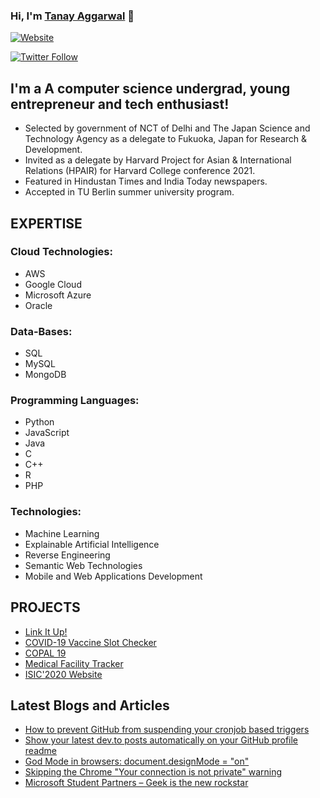### Hi, I'm [Tanay Aggarwal][website] 👋

[![Website](https://img.shields.io/website?down_color=red&down_message=OFFINE&label=WWW.TANAYAGGARWAL.COM&style=for-the-badge&up_color=green&up_message=LIVE&url=https%3A%2F%2Fwww.tanayaggarwal.com%2F)](https://tanayaggarwal.com)

[![Twitter Follow](https://img.shields.io/twitter/follow/ImTanayAggarwal?style=social)](https://twitter.com/ImTanayAggarwal)

## I'm a A computer science undergrad, young entrepreneur and tech enthusiast!

- Selected by government of NCT of Delhi and The Japan Science and Technology Agency as a delegate to Fukuoka, Japan for Research & Development.
- Invited as a delegate by Harvard Project for Asian & International Relations (HPAIR) for Harvard College conference 2021.
- Featured in Hindustan Times and India Today newspapers.
- Accepted in TU Berlin summer university program.

## EXPERTISE 

### Cloud Technologies: 

- AWS
- Google Cloud
- Microsoft Azure
- Oracle

### Data-Bases: 

- SQL
- MySQL 
- MongoDB

### Programming Languages: 

- Python
- JavaScript
- Java
- C
- C++
- R
- PHP

### Technologies:

- Machine Learning
- Explainable Artificial Intelligence
- Reverse Engineering
- Semantic Web Technologies
- Mobile and Web Applications Development


## PROJECTS

- [Link It Up!](https://linkitup.cf/)
- [COVID-19 Vaccine Slot Checker](http://cowin.gq/)
- [COPAL 19](http://copal19.org/)
- [Medical Facility Tracker](http://coronabeds.cf/)
- [ISIC'2020 Website](https://sonikamalik.netlify.app/)



## Latest Blogs and Articles

<!-- BLOG-POST-LIST:START -->
- [How to prevent GitHub from suspending your cronjob based triggers](https://dev.to/gautamkrishnar/how-to-prevent-github-from-suspending-your-cronjob-based-triggers-knf)
- [Show your latest dev.to posts automatically on your GitHub profile readme](https://dev.to/gautamkrishnar/show-your-latest-dev-to-posts-automatically-in-your-github-profile-readme-3nk8)
- [God Mode in browsers: document.designMode = &quot;on&quot;](https://dev.to/gautamkrishnar/god-mode-in-browsers-document-designmode-on-2pmo)
- [Skipping the Chrome &quot;Your connection is not private&quot; warning](https://dev.to/gautamkrishnar/quickbits-1-skipping-the-chrome-your-connection-is-not-private-warning-4kp1)
- [Microsoft Student Partners – Geek is the new rockstar](https://dev.to/gautamkrishnar/microsoft-student-partners--geek-is-the-new-rockstar)
<!-- BLOG-POST-LIST:END -->



[website]: https://www.tanayaggarwal.me/
